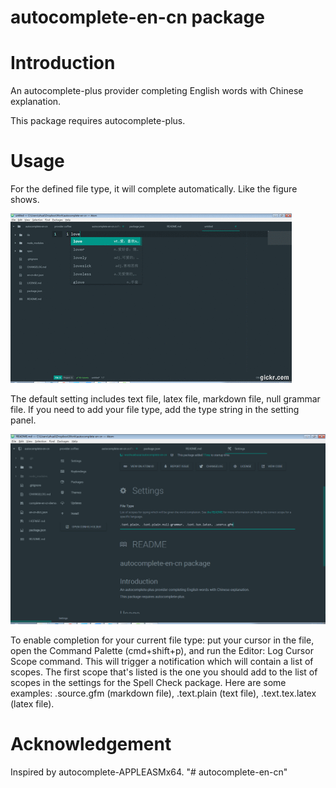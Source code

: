 # autocomplete-en-cn package

# Introduction
An autocomplete-plus provider completing English words with Chinese explanation.

This package requires autocomplete-plus.

# Usage

For the defined file type, it will complete automatically. Like the figure shows.

![A screenshot of the package](./complete-en-cn-demo.gif)

 The default setting includes text file, latex file, markdown file, null grammar file. If you need to add your file type, add the type string in the setting panel.

![A screenshot of the setting page](./setting.png)

To enable completion for your current file type: put your cursor in the file, open the Command Palette (cmd+shift+p), and run the Editor: Log Cursor Scope command. This will trigger a notification which will contain a list of scopes. The first scope that's listed is the one you should add to the list of scopes in the settings for the Spell Check package. Here are some examples: .source.gfm (markdown file), .text.plain (text file), .text.tex.latex (latex file).

# Acknowledgement

Inspired by autocomplete-APPLEASMx64.
"# autocomplete-en-cn"
